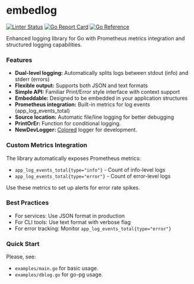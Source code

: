 # embedlog

[![Linter Status](https://github.com/vmkteam/embedlog/actions/workflows/golangci-lint.yml/badge.svg?branch=master)](https://github.com/vmkteam/embedlog/actions)
[![Go Report Card](https://goreportcard.com/badge/github.com/vmkteam/embedlog)](https://goreportcard.com/report/github.com/vmkteam/embedlog)
[![Go Reference](https://pkg.go.dev/badge/github.com/vmkteam/embedlog.svg)](https://pkg.go.dev/github.com/vmkteam/embedlog)

Enhanced logging library for Go with Prometheus metrics integration and structured logging capabilities.

### Features
* **Dual-level logging:** Automatically splits logs between stdout (info) and stderr (errors)
* **Flexible output:** Supports both JSON and text formats
* **Simple API:** Familiar Print/Error style interface with context support
* **Embeddable:** Designed to be embedded in your application structures
* **Prometheus integration:** Built-in metrics for log events (app_log_events_total)
* **Source location:** Automatic file/line logging for better debugging
* **PrintOrEr:** Function for conditional logging.
* **NewDevLogger:** [Colored](https://github.com/lmittmann/tint) logger for development.

### Custom Metrics Integration
The library automatically exposes Prometheus metrics:

* `app_log_events_total{type="info"}` - Count of info-level logs
* `app_log_events_total{type="error"}` - Count of error-level logs

Use these metrics to set up alerts for error rate spikes.

### Best Practices
* For services: Use JSON format in production
* For CLI tools: Use text format with verbose flag
* For error tracking: Monitor `app_log_events_total{type="error"}`

### Quick Start
Please, see:
* `examples/main.go` for basic usage.
* `examples/dblog.go` for go-pg usage.
